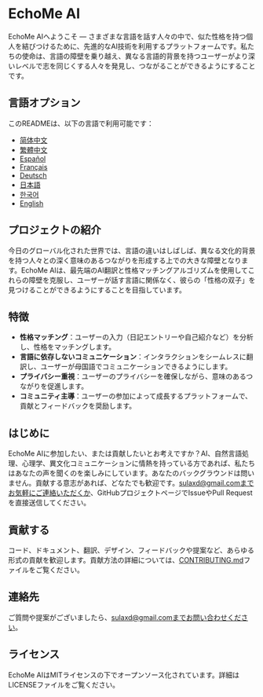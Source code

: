 # EchoMe AI

EchoMe AIへようこそ — さまざまな言語を話す人々の中で、似た性格を持つ個人を結びつけるために、先進的なAI技術を利用するプラットフォームです。私たちの使命は、言語の障壁を乗り越え、異なる言語的背景を持つユーザーがより深いレベルで志を同じくする人々を発見し、つながることができるようにすることです。

## 言語オプション

このREADMEは、以下の言語で利用可能です：

- [简体中文](README_ZH-CN.md)
- [繁體中文](README_ZH-TW.md)
- [Español](README_ES.md)
- [Français](README_FR.md)
- [Deutsch](README_DE.md)
- [日本語](README_JA.md)
- [한국어](README_KO.md)
- [English](README.md)

## プロジェクトの紹介

今日のグローバル化された世界では、言語の違いはしばしば、異なる文化的背景を持つ人々との深く意味のあるつながりを形成する上での大きな障壁となります。EchoMe AIは、最先端のAI翻訳と性格マッチングアルゴリズムを使用してこれらの障壁を克服し、ユーザーが話す言語に関係なく、彼らの「性格の双子」を見つけることができるようにすることを目指しています。

## 特徴

- **性格マッチング**：ユーザーの入力（日記エントリーや自己紹介など）を分析し、性格をマッチングします。
- **言語に依存しないコミュニケーション**：インタラクションをシームレスに翻訳し、ユーザーが母国語でコミュニケーションできるようにします。
- **プライバシー重視**：ユーザーのプライバシーを確保しながら、意味のあるつながりを促進します。
- **コミュニティ主導**：ユーザーの参加によって成長するプラットフォームで、貢献とフィードバックを奨励します。

## はじめに

EchoMe AIに参加したい、または貢献したいとお考えですか？AI、自然言語処理、心理学、異文化コミュニケーションに情熱を持っている方であれば、私たちはあなたの声を聞くのを楽しみにしています。あなたのバックグラウンドは問いません。貢献する意志があれば、どなたでも歓迎です。sulaxd@gmail.comまでお気軽にご連絡いただくか、GitHubプロジェクトページでIssueやPull Requestを直接送信してください。

## 貢献する

コード、ドキュメント、翻訳、デザイン、フィードバックや提案など、あらゆる形式の貢献を歓迎します。貢献方法の詳細については、[CONTRIBUTING.md](CONTRIBUTING.md)ファイルをご覧ください。

## 連絡先

ご質問や提案がございましたら、sulaxd@gmail.comまでお問い合わせください。

## ライセンス

EchoMe AIはMITライセンスの下でオープンソース化されています。詳細はLICENSEファイルをご覧ください。
